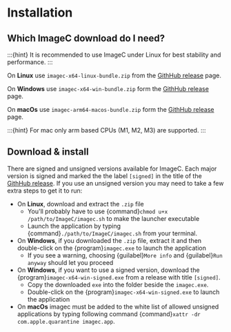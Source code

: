 # Installation

## Which ImageC download do I need?

:::{hint}
It is recommended to use ImageC under Linux for best stability and performance.
:::


On **Linux** use `imagec-x64-linux-bundle.zip` from the [GithHub release](https://github.com/joda01/imagec/releases) page.

On **Windows** use `imagec-x64-win-bundle.zip` form the [GithHub release](https://github.com/joda01/imagec/releases) page. 

On **macOs** use `imagec-arm64-macos-bundle.zip` form the [GithHub release](https://github.com/joda01/imagec/releases) page. 

:::{hint}
For mac only arm based CPUs (M1, M2, M3) are supported.
:::

## Download & install

There are signed and unsigned versions available for ImageC.
Each major version is signed and marked the the label `[signed]` in the title of the [GithHub release](https://github.com/joda01/imagec/releases).
If you use an unsigned version you may need to take a few extra steps to get it to run:

- On **Linux**, download and extract the `.zip` file
  - You'll probably have to use {command}`chmod u+x /path/to/ImageC/imagec.sh` to make the launcher executable
  - Launch the application by typing {command}`./path/to/ImageC/imagec.sh` from your terminal.
- On **Windows**, if you downloaded the `.zip` file, extract it and then double-click on the {program}`imagec.exe` to launch the application
  - If you see a warning, choosing {guilabel}`More info` and {guilabel}`Run anyway` should let you proceed
- On **Windows**, if you want to use a signed version, download the {program}`imagec-x64-win-signed.exe` from a release with title `[signed]`.
  - Copy the downloaded `exe` into the folder beside the `imagec.exe`.
  - Double-click on the {program}`imagec-x64-win-signed.exe` to launch the application
- On **macOs** imagec must be added to the white list of allowed unsigned applications by typing following command {command}`xattr -dr com.apple.quarantine imagec.app`.



